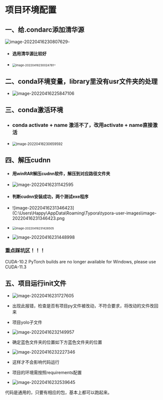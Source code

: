 # 项目环境配置

## 一、给.condarc添加清华源 

![image-20220416230807629](C:\Users\Happy\AppData\Roaming\Typora\typora-user-images\image-20220416230807629.png)-

- #### 选用清华源比较好

- <img src="C:\Users\Happy\AppData\Roaming\Typora\typora-user-images\image-20220416230024781.png" alt="image-20220416230024781" style="zoom: 67%;" />- 







## 二、conda环境变量，library里没有usr文件夹的处理

- ![image-20220416225847106](C:\Users\Happy\AppData\Roaming\Typora\typora-user-images\image-20220416225847106.png)







## 三、conda激活环境

- ### conda activate + name  激活不了，改用activate + name直接激活

- <img src="C:\Users\Happy\AppData\Roaming\Typora\typora-user-images\image-20220416230659592.png" alt="image-20220416230659592" style="zoom: 80%;" />





## 四、解压cudnn

- #### 用winRAR解压cudnn软件，解压到对应路径文件夹

- ![image-20220416231142595](C:\Users\Happy\AppData\Roaming\Typora\typora-user-images\image-20220416231142595.png)



- #### 判断cudnn安装成功，两个测试exe程序 

- ![image-20220416231346423](C:\Users\Happy\AppData\Roaming\Typora\typora-user-images\image-20220416231346423.png

- <img src="C:\Users\Happy\AppData\Roaming\Typora\typora-user-images\image-20220416231426505.png" alt="image-20220416231426505" style="zoom:67%;" />

- ![image-20220416231448998](C:\Users\Happy\AppData\Roaming\Typora\typora-user-images\image-20220416231448998.png)



### 重点踩坑区！！！

CUDA-10.2 PyTorch builds are no longer available for Windows, please use CUDA-11.3



## 五、项目运行init文件

-  ![image-20220416231727605](C:\Users\Happy\AppData\Roaming\Typora\typora-user-images\image-20220416231727605.png)

- 出现此报错，检查是否有项目py文件被改动，不符合要求，将改动的文件改回来



- 项目yolo子文件
- ![image-20220416232149957](C:\Users\Happy\AppData\Roaming\Typora\typora-user-images\image-20220416232149957.png)



- 确定蓝色文件夹的位置如下方蓝色文件夹的位置

- ![image-20220416232227346](C:\Users\Happy\AppData\Roaming\Typora\typora-user-images\image-20220416232227346.png)

- 这样才不会影响代码运行



- 项目的环境需按照requirements配置
- ![image-20220416232539645](C:\Users\Happy\AppData\Roaming\Typora\typora-user-images\image-20220416232539645.png)

代码是通用的，只要有相应的包，基本上都可以跑起来。 
